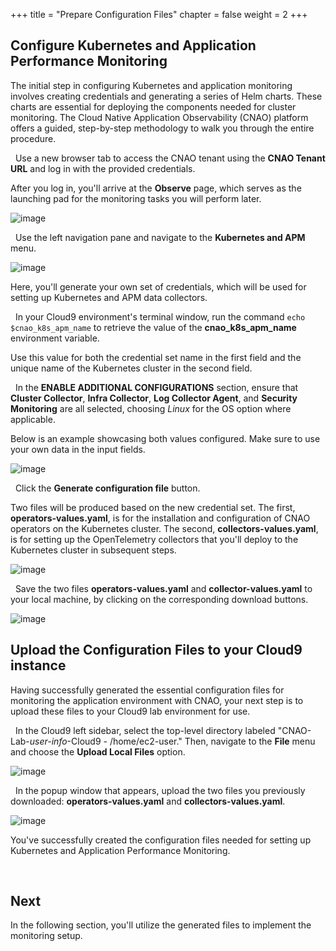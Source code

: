 +++
title = "Prepare Configuration Files"
chapter = false
weight = 2
+++


## Configure Kubernetes and Application Performance Monitoring

The initial step in configuring Kubernetes and application monitoring involves creating credentials and generating a series of Helm charts. These charts are essential for deploying the components needed for cluster monitoring.
The Cloud Native Application Observability (CNAO) platform offers a guided, step-by-step methodology to walk you through the entire procedure.

<span style="color: #143c76;"><i class='fas fa-circle fa-sm'></i></span>&nbsp; Use a new browser tab to access the CNAO tenant using the **CNAO Tenant URL** and log in with the provided credentials.

After you log in, you'll arrive at the **Observe** page, which serves as the launching pad for the monitoring tasks you will perform later.

![image](/images/22_k8s_and_app/cnao_initial.png)

<span style="color: #143c76;"><i class='fas fa-circle fa-sm'></i></span>&nbsp; Use the left navigation pane and navigate to the **Kubernetes and APM** menu. </span>

![image](/images/22_k8s_and_app/k8s_app_initial.png)

Here, you'll generate your own set of credentials, which will be used for setting up Kubernetes and APM data collectors.

<span style="color: #143c76;"><i class='fas fa-circle fa-sm'></i></span>&nbsp; In your Cloud9 environment's terminal window, run the command `echo $cnao_k8s_apm_name` to retrieve the value of the **cnao_k8s_apm_name** environment variable. 

Use this value for both the credential set name in the first field and the unique name of the Kubernetes cluster in the second field. </span>

<span style="color: #143c76;"><i class='fas fa-circle fa-sm'></i></span>&nbsp; In the **ENABLE ADDITIONAL CONFIGURATIONS** section, ensure that **Cluster Collector**, **Infra Collector**, **Log Collector Agent**, and **Security Monitoring** are all selected, choosing *Linux* for the OS option where applicable.</span>

Below is an example showcasing both values configured. Make sure to use your own data in the input fields.

![image](/images/22_k8s_and_app/k8s_app_configure.png)

<span style="color: #143c76;"><i class='fas fa-circle fa-sm'></i></span>&nbsp; Click the **Generate configuration file** button. </span>

Two files will be produced based on the new credential set. The first, **operators-values.yaml**, is for the installation and configuration of CNAO operators on the Kubernetes cluster. The second, **collectors-values.yaml**, is for setting up the OpenTelemetry collectors that you'll deploy to the Kubernetes cluster in subsequent steps.

![image](/images/22_k8s_and_app/k8s_app_generate.png)

<span style="color: #143c76;"><i class='fas fa-circle fa-sm'></i></span>&nbsp; Save the two files **operators-values.yaml** and **collector-values.yaml** to your local machine, by clicking on the corresponding download buttons. </span>

![image](/images/22_k8s_and_app/k8s_app_download.png)


## Upload the Configuration Files to your Cloud9 instance
Having successfully generated the essential configuration files for monitoring the application environment with CNAO, your next step is to upload these files to your Cloud9 lab environment for use.

<span style="color: #143c76;"><i class='fas fa-circle fa-sm'></i></span>&nbsp; In the Cloud9 left sidebar, select the top-level directory labeled "CNAO-Lab-*user-info*-Cloud9 - /home/ec2-user." Then, navigate to the **File** menu and choose the **Upload Local Files** option. </span>

![image](/images/22_k8s_and_app/c9_upload_local_files.png)

<span style="color: #143c76;"><i class='fas fa-circle fa-sm'></i></span>&nbsp; In the popup window that appears, upload the two files you previously downloaded: **operators-values.yaml** and **collectors-values.yaml**. </span>

![image](/images/22_k8s_and_app/c9_select_file.png)

You've successfully created the configuration files needed for setting up Kubernetes and Application Performance Monitoring. 

<br>

## Next <span style="color: #143c76;"><i class='fas fa-cog fa-spin fa-sm'></i></span>&nbsp;

In the following section, you'll utilize the generated files to implement the monitoring setup.
